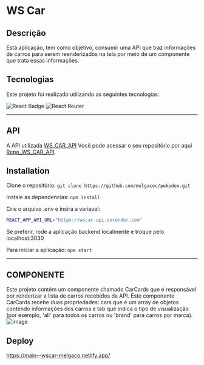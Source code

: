 # WS Car

## Descrição
Está aplicação, tem como objetivo, consumir uma API que traz informações de carros para serem reenderizados na tela por meio de um componente que trata essas informações.

## Tecnologias
Este projeto foi realizado utilizando as seguintes tecnologias:

![React Badge](https://img.shields.io/badge/React-20232A?style=for-the-badge&logo=react&logoColor=61DAFB)
![React Router](https://img.shields.io/badge/React_Router-CA4245?style=for-the-badge&logo=react-router&logoColor=white)

---
## API
A API utilizada [WS_CAR_API](https://wscar-api.onrender.com) 
Você pode acessar o seu repositório por aqui [Repo_WS_CAR_API](https://github.com/melgacoc/wscar_api).

## Installation
Clone o repositório: `git clone https://github.com/melgacoc/pokedex.git`

Instale as dependencias: `npm install`

Crie o arquivo .env e insira a variavel:
```bash
REACT_APP_API_URL="https://wscar-api.onrender.com"
```
Se preferir, rode a aplicação backend localmente e troque pelo localhost:3030

Para iniciar a aplicação: `npm start`

---
## COMPONENTE

Este projeto contém um componente chamado CarCards que é responsável por renderizar a lista de carros recebidos da API. Este componente CarCards recebe duas propriedades: cars que é um array de objetos contendo informações dos carros e tab que indica o tipo de visualização (por exemplo, 'all' para todos os carros ou 'brand' para carros por marca).
![image](https://github.com/melgacoc/wscar_frontend/assets/102910580/95589867-64d5-4020-a111-bfb239f232d4)

## Deploy

https://main--wscar-melgaco.netlify.app/

